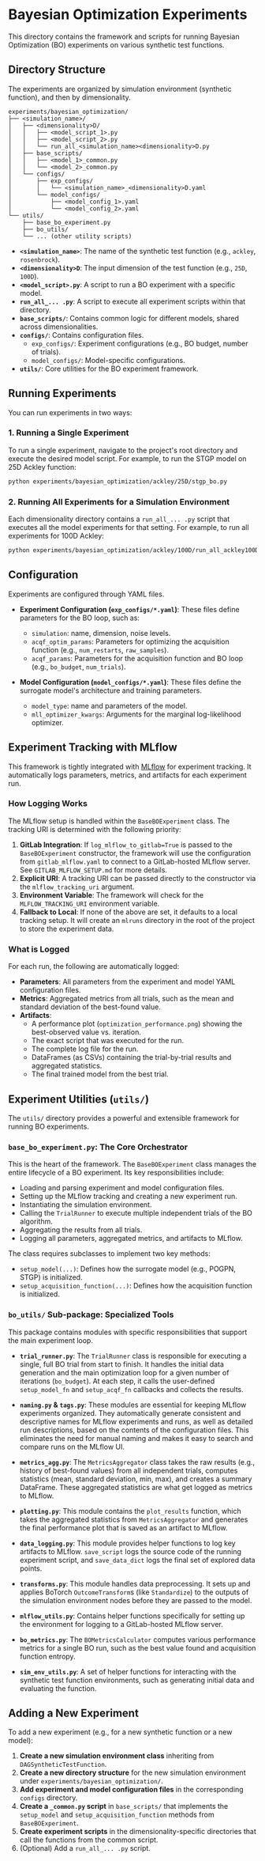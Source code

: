 # Bayesian Optimization Experiments

This directory contains the framework and scripts for running Bayesian Optimization (BO) experiments on various synthetic test functions.

## Directory Structure

The experiments are organized by simulation environment (synthetic function), and then by dimensionality.

```
experiments/bayesian_optimization/
├── <simulation_name>/
│   ├── <dimensionality>D/
│   │   ├── <model_script_1>.py
│   │   ├── <model_script_2>.py
│   │   └── run_all_<simulation_name><dimensionality>D.py
│   ├── base_scripts/
│   │   ├── <model_1>_common.py
│   │   └── <model_2>_common.py
│   └── configs/
│       ├── exp_configs/
│       │   └── <simulation_name>_<dimensionality>D.yaml
│       └── model_configs/
│           ├── <model_config_1>.yaml
│           └── <model_config_2>.yaml
└── utils/
    ├── base_bo_experiment.py
    ├── bo_utils/
    └── ... (other utility scripts)
```

-   **`<simulation_name>`**: The name of the synthetic test function (e.g., `ackley`, `rosenbrock`).
-   **`<dimensionality>D`**: The input dimension of the test function (e.g., `25D`, `100D`).
-   **`<model_script>.py`**: A script to run a BO experiment with a specific model.
-   **`run_all_... .py`**: A script to execute all experiment scripts within that directory.
-   **`base_scripts/`**: Contains common logic for different models, shared across dimensionalities.
-   **`configs/`**: Contains configuration files.
    -   `exp_configs/`: Experiment configurations (e.g., BO budget, number of trials).
    -   `model_configs/`: Model-specific configurations.
-   **`utils/`**: Core utilities for the BO experiment framework.

## Running Experiments

You can run experiments in two ways:

### 1. Running a Single Experiment

To run a single experiment, navigate to the project's root directory and execute the desired model script. For example, to run the STGP model on 25D Ackley function:

```bash
python experiments/bayesian_optimization/ackley/25D/stgp_bo.py
```

### 2. Running All Experiments for a Simulation Environment

Each dimensionality directory contains a `run_all_... .py` script that executes all the model experiments for that setting. For example, to run all experiments for 100D Ackley:

```bash
python experiments/bayesian_optimization/ackley/100D/run_all_ackley100D.py
```

## Configuration

Experiments are configured through YAML files.

-   **Experiment Configuration (`exp_configs/*.yaml`)**: These files define parameters for the BO loop, such as:
    -   `simulation`: name, dimension, noise levels.
    -   `acqf_optim_params`: Parameters for optimizing the acquisition function (e.g., `num_restarts`, `raw_samples`).
    -   `acqf_params`: Parameters for the acquisition function and BO loop (e.g., `bo_budget`, `num_trials`).

-   **Model Configuration (`model_configs/*.yaml`)**: These files define the surrogate model's architecture and training parameters.
    -   `model_type`: name and parameters of the model.
    -   `mll_optimizer_kwargs`: Arguments for the marginal log-likelihood optimizer.

## Experiment Tracking with MLflow

This framework is tightly integrated with [MLflow](https://mlflow.org/) for experiment tracking. It automatically logs parameters, metrics, and artifacts for each experiment run.

### How Logging Works

The MLflow setup is handled within the `BaseBOExperiment` class. The tracking URI is determined with the following priority:

1.  **GitLab Integration**: If `log_mlflow_to_gitlab=True` is passed to the `BaseBOExperiment` constructor, the framework will use the configuration from `gitlab_mlflow.yaml` to connect to a GitLab-hosted MLflow server. See `GITLAB_MLFLOW_SETUP.md` for more details.
2.  **Explicit URI**: A tracking URI can be passed directly to the constructor via the `mlflow_tracking_uri` argument.
3.  **Environment Variable**: The framework will check for the `MLFLOW_TRACKING_URI` environment variable.
4.  **Fallback to Local**: If none of the above are set, it defaults to a local tracking setup. It will create an `mlruns` directory in the root of the project to store the experiment data.

### What is Logged

For each run, the following are automatically logged:
-   **Parameters**: All parameters from the experiment and model YAML configuration files.
-   **Metrics**: Aggregated metrics from all trials, such as the mean and standard deviation of the best-found value.
-   **Artifacts**:
    -   A performance plot (`optimization_performance.png`) showing the best-observed value vs. iteration.
    -   The exact script that was executed for the run.
    -   The complete log file for the run.
    -   DataFrames (as CSVs) containing the trial-by-trial results and aggregated statistics.
    -   The final trained model from the best trial.

## Experiment Utilities (`utils/`)

The `utils/` directory provides a powerful and extensible framework for running BO experiments.

### `base_bo_experiment.py`: The Core Orchestrator

This is the heart of the framework. The `BaseBOExperiment` class manages the entire lifecycle of a BO experiment. Its key responsibilities include:
-   Loading and parsing experiment and model configuration files.
-   Setting up the MLflow tracking and creating a new experiment run.
-   Instantiating the simulation environment.
-   Calling the `TrialRunner` to execute multiple independent trials of the BO algorithm.
-   Aggregating the results from all trials.
-   Logging all parameters, aggregated metrics, and artifacts to MLflow.

The class requires subclasses to implement two key methods:
-   `setup_model(...)`: Defines how the surrogate model (e.g., POGPN, STGP) is initialized.
-   `setup_acquisition_function(...)`: Defines how the acquisition function is initialized.

### `bo_utils/` Sub-package: Specialized Tools

This package contains modules with specific responsibilities that support the main experiment loop.

-   **`trial_runner.py`**: The `TrialRunner` class is responsible for executing a single, full BO trial from start to finish. It handles the initial data generation and the main optimization loop for a given number of iterations (`bo_budget`). At each step, it calls the user-defined `setup_model_fn` and `setup_acqf_fn` callbacks and collects the results.

-   **`naming.py` & `tags.py`**: These modules are essential for keeping MLflow experiments organized. They automatically generate consistent and descriptive names for MLflow experiments and runs, as well as detailed run descriptions, based on the contents of the configuration files. This eliminates the need for manual naming and makes it easy to search and compare runs on the MLflow UI.

-   **`metrics_agg.py`**: The `MetricsAggregator` class takes the raw results (e.g., history of best-found values) from all independent trials, computes statistics (mean, standard deviation, min, max), and creates a summary DataFrame. These aggregated statistics are what get logged as metrics to MLflow.

-   **`plotting.py`**: This module contains the `plot_results` function, which takes the aggregated statistics from `MetricsAggregator` and generates the final performance plot that is saved as an artifact to MLflow.

-   **`data_logging.py`**: This module provides helper functions to log key artifacts to MLflow. `save_script` logs the source code of the running experiment script, and `save_data_dict` logs the final set of explored data points.

-   **`transforms.py`**: This module handles data preprocessing. It sets up and applies BoTorch `OutcomeTransform`s (like `Standardize`) to the outputs of the simulation environment nodes before they are passed to the model.

-   **`mlflow_utils.py`**: Contains helper functions specifically for setting up the environment for logging to a GitLab-hosted MLflow server.

-   **`bo_metrics.py`**: The `BOMetricsCalculator` computes various performance metrics for a single BO run, such as the best value found and acquisition function entropy.

-   **`sim_env_utils.py`**: A set of helper functions for interacting with the synthetic test function environments, such as generating initial data and evaluating the function.

## Adding a New Experiment

To add a new experiment (e.g., for a new synthetic function or a new model):

1.  **Create a new simulation environment class** inheriting from `DAGSyntheticTestFunction`.
2.  **Create a new directory structure** for the new simulation environment under `experiments/bayesian_optimization/`.
3.  **Add experiment and model configuration files** in the corresponding `configs` directory.
4.  **Create a `_common.py` script** in `base_scripts/` that implements the `setup_model` and `setup_acquisition_function` methods from `BaseBOExperiment`.
5.  **Create experiment scripts** in the dimensionality-specific directories that call the functions from the common script.
6.  (Optional) Add a `run_all_... .py` script.
